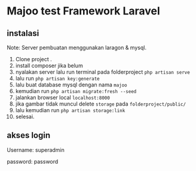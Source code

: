 # Majoo test Framework Laravel
## instalasi

Note: Server pembuatan menggunakan laragon & mysql.

1. Clone project .
2. install composer jika belum 
3. nyalakan server lalu run terminal pada folderproject `php artisan serve` 
4. lalu run `php artisan key:generate`
5. lalu buat database mysql dengan nama  `majoo`
6. kemudian run `php artisan migrate:fresh --seed`
7. jalankan browser local `localhost:8000`
8. jika gambar tidak muncul delete `storage` pada `folderproject/public/`
9. lalu kemudian run `php artisan storage:link`
10. selesai.


## akses login 

Username: superadmin

password: password